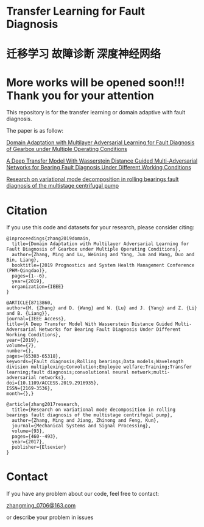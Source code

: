 # Transfer Learning for Fault Diagnosis 
# 迁移学习 故障诊断 深度神经网络
# More works will be opened soon!!! Thank you for your attention

This repository is for the transfer learning or domain adaptive with fault diagnosis. 

The paper is as follow:

[Domain Adaptation with Multilayer Adversarial Learning for Fault Diagnosis of Gearbox under Multiple Operating Conditions](https://ieeexplore.ieee.org/abstract/document/8943056)

[A Deep Transfer Model With Wasserstein Distance Guided Multi-Adversarial Networks for Bearing Fault Diagnosis Under Different Working Conditions](https://ieeexplore.ieee.org/document/8713860)

[Research on variational mode decomposition in rolling bearings fault diagnosis of the multistage centrifugal pump](https://www.sciencedirect.com/science/article/pii/S0888327017300754)

# Citation

If you use this code and datasets for your research, please consider citing:

```
@inproceedings{zhang2019domain,
  title={Domain Adaptation with Multilayer Adversarial Learning for Fault Diagnosis of Gearbox under Multiple Operating Conditions},
  author={Zhang, Ming and Lu, Weining and Yang, Jun and Wang, Duo and Bin, Liang},
  booktitle={2019 Prognostics and System Health Management Conference (PHM-Qingdao)},
  pages={1--6},
  year={2019},
  organization={IEEE}
}
```

```
@ARTICLE{8713860, 
author={M. {Zhang} and D. {Wang} and W. {Lu} and J. {Yang} and Z. {Li} and B. {Liang}}, 
journal={IEEE Access}, 
title={A Deep Transfer Model With Wasserstein Distance Guided Multi-Adversarial Networks for Bearing Fault Diagnosis Under Different Working Conditions}, 
year={2019}, 
volume={7}, 
number={}, 
pages={65303-65318}, 
keywords={Fault diagnosis;Rolling bearings;Data models;Wavelength division multiplexing;Convolution;Employee welfare;Training;Transfer learning;fault diagnosis;convolutional neural network;multi-adversarial networks}, 
doi={10.1109/ACCESS.2019.2916935}, 
ISSN={2169-3536}, 
month={},}
```

```
@article{zhang2017research,
  title={Research on variational mode decomposition in rolling bearings fault diagnosis of the multistage centrifugal pump},
  author={Zhang, Ming and Jiang, Zhinong and Feng, Kun},
  journal={Mechanical Systems and Signal Processing},
  volume={93},
  pages={460--493},
  year={2017},
  publisher={Elsevier}
}
```

# Contact
If you have any problem about our code, feel free to contact:

zhangming_0706@163.com

or describe your problem in issues

